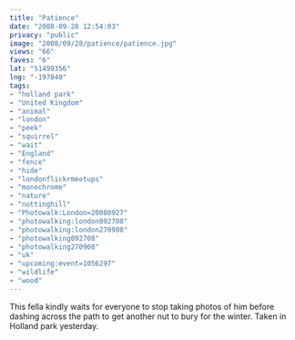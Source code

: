 ```yaml
---
title: "Patience"
date: "2008-09-28 12:54:03"
privacy: "public"
image: "2008/09/28/patience/patience.jpg"
views: "66"
faves: "6"
lat: "51499356"
lng: "-197840"
tags:
- "holland park"
- "United Kingdom"
- "animal"
- "london"
- "peek"
- "squirrel"
- "wait"
- "England"
- "fence"
- "hide"
- "londonflickrmeetups"
- "monochrome"
- "nature"
- "nottinghill"
- "Photowalk:London=20080927"
- "photowalking:london092708"
- "photowalking:london270908"
- "photowalking092708"
- "photowalking270908"
- "uk"
- "upcoming:event=1056297"
- "wildlife"
- "wood"
---
```

This fella kindly waits for everyone to stop taking photos of him before dashing across the path to get another nut to bury for the winter. Taken in Holland park yesterday.<a href="/photos/2008/09/28/patience"></a>
